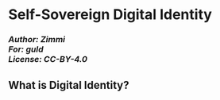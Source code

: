 # Self-Sovereign Digital Identity

### *Author: Zimmi* <br> *For: guld* <br> *License: CC-BY-4.0*

## What is Digital Identity?

